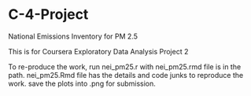 # C-4-Project
National Emissions Inventory for PM 2.5

This is for Coursera Exploratory Data Analysis Project 2

To re-produce the work, run nei_pm25.r with nei_pm25.rmd file  is in the path.
nei_pm25.Rmd file has the details and code junks to reproduce the work. save the plots into .png for submission.
